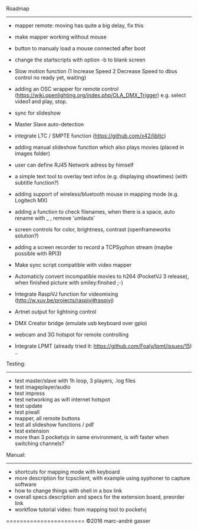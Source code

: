 Roadmap
*******

- mapper remote: moving has quite a big delay, fix this
- make mapper working without mouse
- button to manualy load a mouse connected after boot
- change the startscripts with option -b to blank screen
- Slow motion function (1 Increase Speed 2 Decrease Speed to dbus control no ready yet, waiting)

- adding an OSC wrapper for remote control (https://wiki.openlighting.org/index.php/OLA_DMX_Trigger) e.g. select video1 and play, stop.
- sync for slideshow
- Master Slave auto-detection
- integrate LTC / SMPTE function (https://github.com/x42/libltc)
- adding manual slideshow function which also plays movies (placed in images folder)
- user can define RJ45 Network adress by himself

- a simple text tool to overlay text infos (e.g. displaying showtimes) (with subtitle function?)
- adding support of wireless/bluetooth mouse in mapping mode (e.g. Logitech MX)
- adding a function to check filenames, when there is a space, auto rename with _ , remove 'umlauts'
- screen controls for color, brightness, contrast (openframeworks solution?)
- adding a screen recorder to record a TCPSyphon stream (maybe possible with RPI3)
- Make sync script compatible with video mapper 
- Automaticly convert incompatible movies to h264  (PocketVJ 3 release), when finished picture with smiley:finshed ;-)
- Integrate RaspiVJ function for videomixing (http://w.xuv.be/projects/raspivj#raspivj)
- Artnet output for lightning control
- DMX Creator bridge (emulate usb keyboard over gpio)
- webcam and 3G hotspot for remote controlling
- Integrate LPMT (already tried it: https://github.com/Foaly/lpmt/issues/15)
..


Testing:
********

- test master/slave with 1h loop, 3 players, .log files
- test imageplayer/audio
- test impress
- test networking as wifi internet hotspot
- test update
- test piwall
- mapper, all remote buttons
- test all slideshow functions / pdf
- test extension
- more than 3 pocketvjs in same environment, is wifi faster when switching channels?


Manual:
*******
- shortcuts for mapping mode with keyboard
- more description for tcpsclient, with example using syphoner to capture software
- how to change things with shell in a box link
- overall specs description and specs for the extension board, preorder link
- workflow tutorial video: from mapping tool to pocketvj


=======================
©2016 marc-andré gasser

